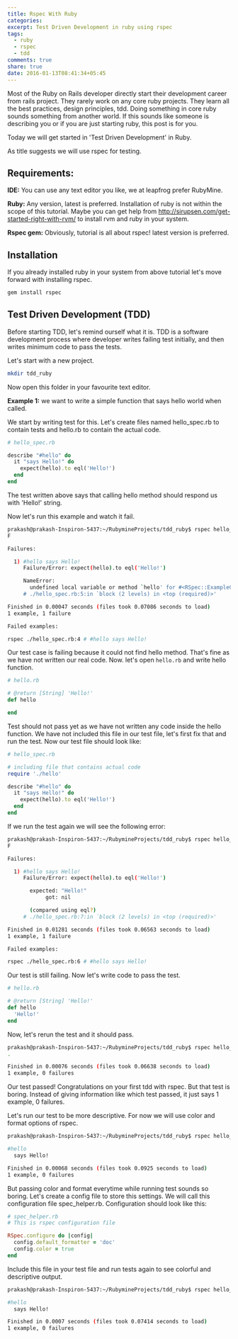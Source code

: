 ```yaml
---
title: Rspec With Ruby
categories:
excerpt: Test Driven Development in ruby using rspec
tags:
  - ruby
  - rspec
  - tdd
comments: true
share: true
date: 2016-01-13T08:41:34+05:45
---
```


Most of the Ruby on Rails developer directly start their development career from rails project. They rarely work on any core ruby projects. They learn all the best practices, design principles, tdd. Doing something in core ruby sounds something from another world. If this sounds like someone is describing you or if you are just starting ruby, this post is for you.

Today we will get started in 'Test Driven Development' in Ruby.

As title suggests we will use rspec for testing.

## Requirements:

**IDE:** You can use any text editor you like, we at leapfrog prefer RubyMine.

**Ruby:** Any version, latest is preferred. Installation of ruby is not within the scope of this tutorial. Maybe you can get help from <http://sirupsen.com/get-started-right-with-rvm/> to install rvm and ruby in your system.

**Rspec gem:** Obviously, tutorial is all about rspec! latest version is preferred.

## Installation

If you already installed ruby in your system from above tutorial let's move forward with installing rspec.

```bash
gem install rspec
```

## Test Driven Development (TDD)

Before starting TDD, let's remind ourself what it is. TDD is a software development process where developer writes failing test initially, and then writes minimum code to pass the tests.

Let's start with a new project.

```bash
mkdir tdd_ruby
```

Now open this folder in your favourite text editor.

**Example 1:** we want to write a simple function that says hello world when called.

We start by writing test for this. Let's create files named hello_spec.rb to contain tests and hello.rb to contain the actual code.

```ruby
# hello_spec.rb

describe "#hello" do
  it "says Hello!" do
    expect(hello).to eql('Hello!')
  end
end
```

The test written above says that calling hello method should respond us with 'Hello!' string.

Now let's run this example and watch it fail.

```bash
prakash@prakash-Inspiron-5437:~/RubymineProjects/tdd_ruby$ rspec hello_spec.rb
F

Failures:

  1) #hello says Hello!
     Failure/Error: expect(hello).to eql('Hello!')

     NameError:
       undefined local variable or method `hello' for #<RSpec::ExampleGroups::Hello "says Hello!" (./hello_spec.rb:4)>
     # ./hello_spec.rb:5:in `block (2 levels) in <top (required)>'

Finished in 0.00047 seconds (files took 0.07086 seconds to load)
1 example, 1 failure

Failed examples:

rspec ./hello_spec.rb:4 # #hello says Hello!
```

Our test case is failing because it could not find hello method. That's fine as we have not written our real code. Now. let's open `hello.rb` and write hello function.

```ruby
# hello.rb

# @return [String] 'Hello!'
def hello

end
```

Test should not pass yet as we have not written any code inside the hello function. We have not included this file in our test file, let's first fix that and run the test. Now our test file should look like:

```ruby
# hello_spec.rb

# including file that contains actual code
require './hello'

describe "#hello" do
  it "says Hello!" do
    expect(hello).to eql('Hello!')
  end
end
```

If we run the test again we will see the following error:

```bash
prakash@prakash-Inspiron-5437:~/RubymineProjects/tdd_ruby$ rspec hello_spec.rb
F

Failures:

  1) #hello says Hello!
     Failure/Error: expect(hello).to eql('Hello!')

       expected: "Hello!"
            got: nil

       (compared using eql?)
     # ./hello_spec.rb:7:in `block (2 levels) in <top (required)>'

Finished in 0.01281 seconds (files took 0.06563 seconds to load)
1 example, 1 failure

Failed examples:

rspec ./hello_spec.rb:6 # #hello says Hello!

```

Our test is still failing. Now let's write code to pass the test.

```ruby
# hello.rb

# @return [String] 'Hello!'
def hello
  'Hello!'
end
```

Now, let's rerun the test and it should pass.

```bash
prakash@prakash-Inspiron-5437:~/RubymineProjects/tdd_ruby$ rspec hello_spec.rb
.

Finished in 0.00076 seconds (files took 0.06638 seconds to load)
1 example, 0 failures

```

Our test passed! Congratulations on your first tdd with rspec. But that test is boring. Instead of giving information like which test passed, it just says 1 example, 0 failures.

Let's run our test to be more descriptive. For now we will use color and format options of rspec.

```bash
prakash@prakash-Inspiron-5437:~/RubymineProjects/tdd_ruby$ rspec hello_spec.rb --color --format doc

#hello
  says Hello!

Finished in 0.00068 seconds (files took 0.0925 seconds to load)
1 example, 0 failures

```

But passing color and format everytime while running test sounds so boring. Let's create a config file to store this settings. We will call this configuration file spec_helper.rb. Configuration should look like this:

```ruby
# spec_helper.rb
# This is rspec configuration file

RSpec.configure do |config|
  config.default_formatter = 'doc'
  config.color = true
end

```

Include this file in your test file and run tests again to see colorful and descriptive output.

```bash
prakash@prakash-Inspiron-5437:~/RubymineProjects/tdd_ruby$ rspec hello_spec.rb

#hello
  says Hello!

Finished in 0.0007 seconds (files took 0.07414 seconds to load)
1 example, 0 failures

```